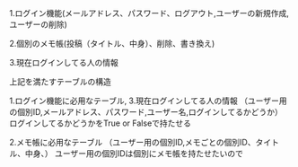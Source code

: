 1.ログイン機能(メールアドレス、パスワード、ログアウト,ユーザーの新規作成,ユーザーの削除)


2.個別のメモ帳(投稿（タイトル、中身）、削除、書き換え)

3.現在ログインしてる人の情報



上記を満たすテーブルの構造

1.ログイン機能に必用なテーブル, 3.現在ログインしてる人の情報
    （ユーザー用の個別ID,メールアドレス、パスワード,ユーザー名,ログインしてるかどうか）
        ログインしてるかどうかをTrue or Falseで持たせる

2.メモ帳に必用なテーブル
    （ユーザー用の個別ID,メモごとの個別ID、タイトル、中身、）
    ユーザー用の個別IDは個別にメモ帳を持たせたいので

